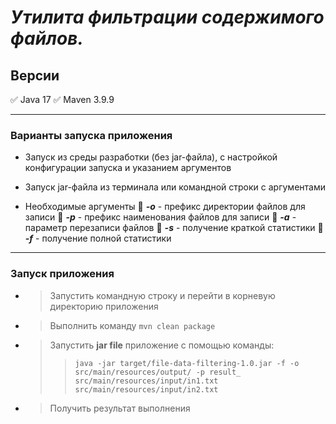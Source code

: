 
# ___Утилита фильтрации содержимого файлов.___

## Версии
✅ Java 17
✅ Maven 3.9.9

___

### Варианты запуска приложения
* Запуск из среды разработки (без jar-файла), с настройкой конфигурации запуска и указанием аргументов
* Запуск jar-файла из терминала или командной строки с аргументами


* Необходимые аргументы
  :wrench: ___-o___ - префикс директории файлов для записи
  :wrench: ___-p___ - префикс наименования файлов для записи
  :wrench: ___-a___ - параметр перезаписи файлов
  :wrench: ___-s___ - получение краткой статистики
  :wrench: ___-f___ - получение полной статистики

___

### Запуск приложения
* > Запустить командную строку и перейти в корневую директорию приложения
* > Выполнить команду `mvn clean package`
* > Запустить __jar file__ приложение с помощью команды: 
  >> `java -jar target/file-data-filtering-1.0.jar -f -o src/main/resources/output/ -p result_ 
  > src/main/resources/input/in1.txt src/main/resources/input/in2.txt`
* > Получить результат выполнения
